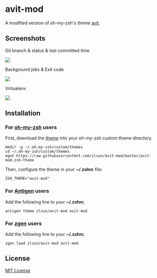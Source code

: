 # avit-mod

A modified version of oh-my-zsh's theme [avit](https://github.com/robbyrussell/oh-my-zsh/blob/master/themes/avit.zsh-theme).

## Screenshots

Git branch & status & last committed time

![](http://i.imgur.com/ZEw1SiH.png)

Background jobs & Exit code

![](http://i.imgur.com/h7kpuny.png)

Virtualenv

![](http://i.imgur.com/AlBHUV0.png)

## Installation

### For [oh-my-zsh](http://ohmyz.sh/) users

First, download the [theme](https://raw.githubusercontent.com/zlsun/avit-mod/master/avit-mod.zsh-theme) into your oh-my-zsh custom theme directory.

```shell
mkdir -p ~/.oh-my-zsh/custom/themes
cd ~/.oh-my-zsh/custom/themes
wget https://raw.githubusercontent.com/zlsun/avit-mod/master/avit-mod.zsh-theme
```

Then, configure the theme in your **~/.zshrc** file:

```shell
ZSH_THEME="avit-mod"
```

### For [Antigen](https://github.com/zsh-users/antigen) users

Add the following line to your **~/.zshrc**.

```shell
antigen theme zlsun/avit-mod avit-mod
```

### For [zgen](https://github.com/tarjoilija/zgen) users

Add the following line to your **~/.zshrc**.

```shell
zgen load zlsun/avit-mod avit-mod
```

## License

[MIT License](LICENSE)

